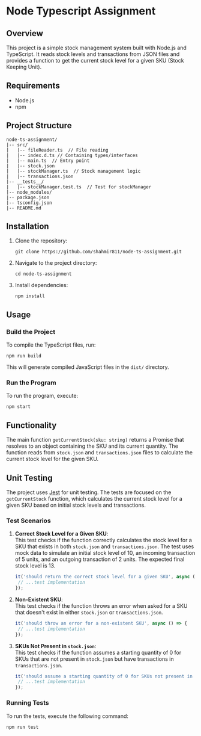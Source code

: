 # Node Typescript Assignment

## Overview

This project is a simple stock management system built with Node.js and TypeScript. It reads stock levels and transactions from JSON files and provides a function to get the current stock level for a given SKU (Stock Keeping Unit).

## Requirements

- Node.js
- npm

## Project Structure

```
node-ts-assignment/
|-- src/
|   |-- fileReader.ts  // File reading
|   |-- index.d.ts // Containing types/interfaces
|   |-- main.ts  // Entry point
|   |-- stock.json
|   |-- stockManager.ts  // Stock management logic
|   |-- transactions.json
|-- __tests__/
|   |-- stockManager.test.ts  // Test for stockManager
|-- node_modules/
|-- package.json
|-- tsconfig.json
|-- README.md
```

## Installation

1. Clone the repository:

   ```
   git clone https://github.com/shahmir811/node-ts-assignment.git
   ```

2. Navigate to the project directory:

   ```
   cd node-ts-assignment
   ```

3. Install dependencies:

   ```
   npm install
   ```

## Usage

### Build the Project

To compile the TypeScript files, run:

```
npm run build
```

This will generate compiled JavaScript files in the `dist/` directory.

### Run the Program

To run the program, execute:

```
npm start
```

## Functionality

The main function `getCurrentStock(sku: string)` returns a Promise that resolves to an object containing the SKU and its current quantity. The function reads from `stock.json` and `transactions.json` files to calculate the current stock level for the given SKU.

## Unit Testing

The project uses [Jest](https://jestjs.io/) for unit testing. The tests are focused on the `getCurrentStock` function, which calculates the current stock level for a given SKU based on initial stock levels and transactions.

### Test Scenarios

1. **Correct Stock Level for a Given SKU**:  
   This test checks if the function correctly calculates the stock level for a SKU that exists in both `stock.json` and `transactions.json`. The test uses mock data to simulate an initial stock level of 10, an incoming transaction of 5 units, and an outgoing transaction of 2 units. The expected final stock level is 13.

   ```typescript
   it('should return the correct stock level for a given SKU', async () => {
   	// ...test implementation
   });
   ```

2. **Non-Existent SKU**:  
   This test checks if the function throws an error when asked for a SKU that doesn't exist in either `stock.json` or `transactions.json`.

   ```typescript
   it('should throw an error for a non-existent SKU', async () => {
   	// ...test implementation
   });
   ```

3. **SKUs Not Present in `stock.json`**:  
   This test checks if the function assumes a starting quantity of 0 for SKUs that are not present in `stock.json` but have transactions in `transactions.json`.
   ```typescript
   it('should assume a starting quantity of 0 for SKUs not present in stock.json', async () => {
   	// ...test implementation
   });
   ```

### Running Tests

To run the tests, execute the following command:

```bash
npm run test
```
